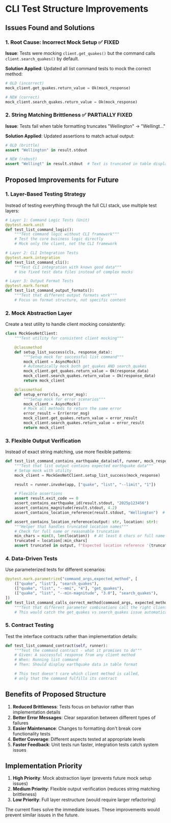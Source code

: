 # CLI Test Structure Improvements

## Issues Found and Solutions

### 1. Root Cause: Incorrect Mock Setup ✅ FIXED

**Issue**: Tests were mocking `client.get_quakes()` but the command calls `client.search_quakes()` by default.

**Solution Applied**: Updated all list command tests to mock the correct method:
```python
# OLD (incorrect)
mock_client.get_quakes.return_value = Ok(mock_response)

# NEW (correct)
mock_client.search_quakes.return_value = Ok(mock_response)
```

### 2. String Matching Brittleness ✅ PARTIALLY FIXED

**Issue**: Tests fail when table formatting truncates "Wellington" → "Wellingt…"

**Solution Applied**: Updated assertions to match actual output:
```python
# OLD (brittle)
assert "Wellington" in result.stdout

# NEW (robust)
assert "Wellingt" in result.stdout  # Text is truncated in table display
```

## Proposed Improvements for Future

### 1. Layer-Based Testing Strategy

Instead of testing everything through the full CLI stack, use multiple test layers:

```python
# Layer 1: Command Logic Tests (Unit)
@pytest.mark.unit
def test_list_command_logic():
    """Test command logic without CLI framework"""
    # Test the core business logic directly
    # Mock only the client, not the CLI framework

# Layer 2: CLI Integration Tests
@pytest.mark.integration
def test_list_command_cli():
    """Test CLI integration with known good data"""
    # Use fixed test data files instead of complex mocks

# Layer 3: Output Format Tests
@pytest.mark.format
def test_list_command_output_formats():
    """Test that different output formats work"""
    # Focus on format structure, not specific content
```

### 2. Mock Abstraction Layer

Create a test utility to handle client mocking consistently:

```python
class MockGeoNetClient:
    """Test utility for consistent client mocking"""

    @classmethod
    def setup_list_success(cls, response_data):
        """Setup mock for successful list command"""
        mock_client = AsyncMock()
        # Automatically mock both get_quakes AND search_quakes
        mock_client.get_quakes.return_value = Ok(response_data)
        mock_client.search_quakes.return_value = Ok(response_data)
        return mock_client

    @classmethod
    def setup_error(cls, error_msg):
        """Setup mock for error scenarios"""
        mock_client = AsyncMock()
        # Mock all methods to return the same error
        error_result = Err(error_msg)
        mock_client.get_quakes.return_value = error_result
        mock_client.search_quakes.return_value = error_result
        return mock_client
```

### 3. Flexible Output Verification

Instead of exact string matching, use more flexible patterns:

```python
def test_list_command_contains_earthquake_data(self, runner, mock_response):
    """Test that list output contains expected earthquake data"""
    # Setup mock with utility
    mock_client = MockGeoNetClient.setup_list_success(mock_response)

    result = runner.invoke(app, ["quake", "list", "--limit", "1"])

    # Flexible assertions
    assert result.exit_code == 0
    assert_contains_earthquake_id(result.stdout, "2025p123456")
    assert_contains_magnitude(result.stdout, 4.2)
    assert_contains_location_reference(result.stdout, "Wellington")  # Handles truncation

def assert_contains_location_reference(output: str, location: str):
    """Helper that handles truncated location names"""
    # Check for full name or reasonable truncation
    min_chars = min(8, len(location))  # At least 8 chars or full name
    truncated = location[:min_chars]
    assert truncated in output, f"Expected location reference '{truncated}' in output"
```

### 4. Data-Driven Tests

Use parameterized tests for different scenarios:

```python
@pytest.mark.parametrize("command_args,expected_method", [
    (["quake", "list"], "search_quakes"),
    (["quake", "list", "--mmi", "4"], "get_quakes"),
    (["quake", "list", "--min-magnitude", "3.0"], "search_quakes"),
])
def test_list_command_calls_correct_method(command_args, expected_method):
    """Test that different parameter combinations call the right client method"""
    # This would catch the get_quakes vs search_quakes issue automatically
```

### 5. Contract Testing

Test the interface contracts rather than implementation details:

```python
def test_list_command_contract(self, runner):
    """Test the command contract - what it promises to do"""
    # Given: A successful response from any client method
    # When: Running list command
    # Then: Should display earthquake data in table format

    # This test doesn't care which client method is called,
    # only that the command fulfills its contract
```

## Benefits of Proposed Structure

1. **Reduced Brittleness**: Tests focus on behavior rather than implementation details
2. **Better Error Messages**: Clear separation between different types of failures
3. **Easier Maintenance**: Changes to formatting don't break core functionality tests
4. **Better Coverage**: Different aspects tested at appropriate levels
5. **Faster Feedback**: Unit tests run faster, integration tests catch system issues

## Implementation Priority

1. **High Priority**: Mock abstraction layer (prevents future mock setup issues)
2. **Medium Priority**: Flexible output verification (reduces string matching brittleness)
3. **Low Priority**: Full layer restructure (would require larger refactoring)

The current fixes solve the immediate issues. These improvements would prevent similar issues in the future.